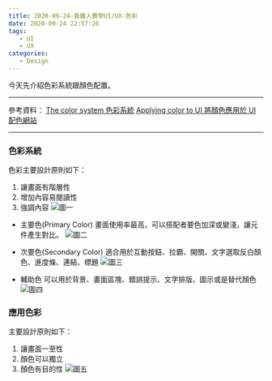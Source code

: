 ```yaml
---
title: 2020-09-24-看鐵人賽學UI/UX-色彩
date: 2020-09-24 22:57:26
tags:
   - UI
   - UX
categories:
   - Design
---
```

今天先介紹色彩系統跟顏色配置。
<!-- more -->
---
參考資料：
[The color system 色彩系統](https://material.io/design/color/the-color-system.html#color-usage-and-palettes)
[Applying color to UI 將顏色應用於 UI](https://material.io/design/color/applying-color-to-ui.html#usage)
[配色網站](https://material.io/resources/color/#!/?view.left=0&view.right=1&primary.color=3F51B5&secondary.color=fce993)

---
### 色彩系統
色彩主要設計原則如下：
1. 讓畫面有階層性
2. 增加內容易閱讀性
3. 強調內容
![圖一](https://i.imgur.com/SevwQLs.png)

* 主要色(Primary Color)
畫面使用率最高，可以搭配者要色加深或變淺，讓元件產生對比。
![圖二](https://i.imgur.com/XZQlYHb.png)


* 次要色(Secondary Color)
適合用於互動按鈕、拉霸、開關、文字選取反白顏色、進度條、連結、標題
![圖三](https://i.imgur.com/HmzpLUE.png)


* 輔助色
可以用於背景、畫面區塊、錯誤提示、文字排版、圖示或是替代顏色
![圖四](https://i.imgur.com/4RcKwGB.png)

### 應用色彩
主要設計原則如下：
1. 讓畫面一至性
2. 顏色可以獨立
3. 顏色有目的性
![圖五](https://i.imgur.com/asVwMCI.png)




